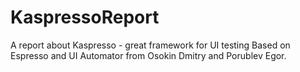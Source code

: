 # KaspressoReport
A report about Kaspresso - great framework for UI testing Based on Espresso and UI Automator from Osokin Dmitry and Porublev Egor. 
